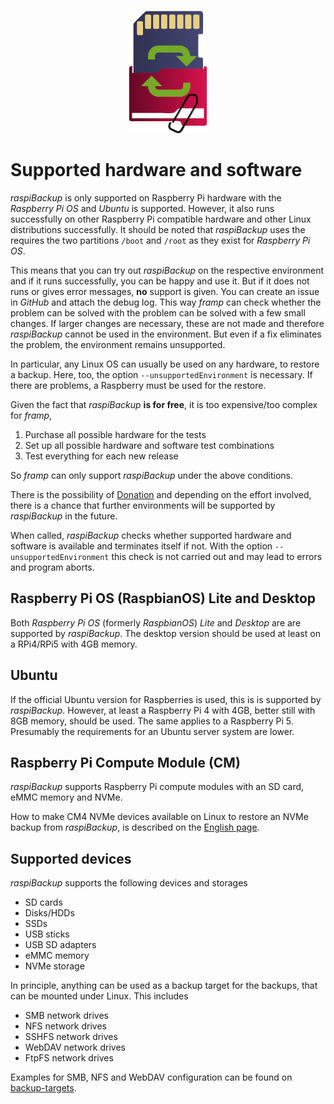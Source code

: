 <center>

![raspiBackup icon](images/icons/Icon_rot_blau_final_128.png)
</center>

# Supported hardware and software

*raspiBackup* is only supported on Raspberry Pi hardware with the *Raspberry Pi OS* and *Ubuntu*
is supported. However, it also runs successfully on other Raspberry Pi compatible hardware and
other Linux distributions successfully. It should be noted that *raspiBackup* uses the
requires the two partitions `/boot` and `/root` as they exist for *Raspberry Pi OS*.

This means that you can try out *raspiBackup* on the respective environment and if
it runs successfully, you can be happy and use it. But if it does not
runs or gives error messages, **no** support is given. You can create an
issue in *GitHub* and attach the debug log. This way *framp* can check whether the problem can be solved with
the problem can be solved with a few small changes. If larger changes are necessary,
these are not made and therefore *raspiBackup* cannot be used in the environment.
But even if a fix eliminates the problem, the environment remains unsupported.

In particular, any Linux OS can usually be used on any hardware,
to restore a backup. Here, too, the option `--unsupportedEnvironment` is necessary.
If there are problems, a Raspberry must be used for the restore.

Given the fact that *raspiBackup* **is for free**, it is too expensive/too complex for *framp*,

 1) Purchase all possible hardware for the tests
 1) Set up all possible hardware and software test combinations
 1) Test everything for each new release

So *framp* can only support *raspiBackup* under the above conditions.

There is the possibility of [Donation](introduction.md#donation)
and depending on the effort involved, there is a chance that further
environments will be supported by *raspiBackup* in the future.

When called, *raspiBackup* checks whether supported hardware and software is available
and terminates itself if not. With the option `--unsupportedEnvironment` this check is
not carried out and may lead to errors and program aborts.

## Raspberry Pi OS (RaspbianOS) Lite and Desktop

Both *Raspberry Pi OS* (formerly *RaspbianOS*) *Lite* and *Desktop* are
are supported by *raspiBackup*.
The desktop version should be used at least on a RPi4/RPi5 with 4GB memory.

## Ubuntu

If the official Ubuntu version for Raspberries is used, this is
is supported by *raspiBackup*. However, at least a Raspberry Pi 4 with 4GB, better still
with 8GB memory, should be used. The same applies to a Raspberry Pi 5. Presumably
the requirements for an Ubuntu server system are lower.

## Raspberry Pi Compute Module (CM)

*raspiBackup* supports Raspberry Pi compute modules
with an SD card, eMMC memory and NVMe.

How to make CM4 NVMe devices available on Linux to restore an NVMe backup from *raspiBackup*,
is described on the [English page](https://www.linux-tips-and-tricks.de/en/raspberrye/614-raspberry-compute-module-4-setup-guide).

## Supported devices

*raspiBackup* supports the following devices and storages

  - SD cards
  - Disks/HDDs
  - SSDs
  - USB sticks
  - USB SD adapters
  - eMMC memory
  - NVMe storage

In principle, anything can be used as a backup target for the backups,
that can be mounted under Linux. This includes

  - SMB network drives
  - NFS network drives
  - SSHFS network drives
  - WebDAV network drives
  - FtpFS network drives

Examples for SMB, NFS and WebDAV configuration can be found on [backup-targets](backup-targets.md).

[.source]: https://linux-tips-and-tricks.de/de/raspibackupcategoried/608-unterstuetzte-hard-und-software/
[.source]: https://www.linux-tips-and-tricks.de/en/raspibackupcategorye/609-supported-hard-and-software/
[.status]: translated


